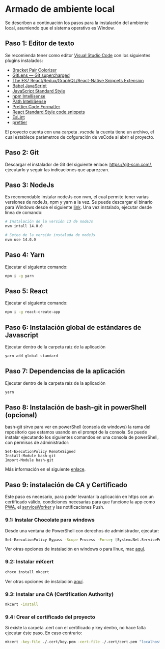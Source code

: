 # Armado de ambiente local

Se describen a continuación los pasos para la instalación del ambiente local, asumiendo que el
sistema operativo es Window.

## Paso 1: Editor de texto

Se recomienda tener como editor [Visual Studio Code](https://code.visualstudio.com/) con los
siguientes plugins instalados:

- [Bracket Pair Colorizer](https://marketplace.visualstudio.com/items?itemName=CoenraadS.bracket-pair-colorizer)
- [GitLens — Git supercharged](https://marketplace.visualstudio.com/items?itemName=eamodio.gitlens)
- [The ES7 React/Redux/GraphQL/React-Native Snippets Extension](https://scotch.io/tutorials/the-best-react-extension-for-vs-code#toc-the-es7-react-redux-graphql-react-native-snippets-extension)
- [Babel JavaScript](https://marketplace.visualstudio.com/items?itemName=mgmcdermott.vscode-language-babel)
- [JavaScript Standard Style](https://marketplace.visualstudio.com/items?itemName=chenxsan.vscode-standardjs)
- [npm Intellisense](https://marketplace.visualstudio.com/items?itemName=christian-kohler.npm-intellisense)
- [Path IntelliSense](https://marketplace.visualstudio.com/items?itemName=christian-kohler.path-intellisense)
- [Prettier Code Formatter](https://marketplace.visualstudio.com/items?itemName=esbenp.prettier-vscode)
- [React Standard Style code snippets](https://marketplace.visualstudio.com/items/TimonVS.ReactSnippetsStandard)
- [EsLint](https://marketplace.visualstudio.com/items?itemName=dbaeumer.vscode-eslint)
- [prettier](https://marketplace.visualstudio.com/items?itemName=esbenp.prettier-vscode)

El proyecto cuenta con una carpeta _.vscode_ la cuenta tiene un archivo, el cual establece
parámetros de cofguración de vsCode al abrir el proyecto.

## Paso 2: Git

Descargar el instalador de Git del siguiente enlace: https://git-scm.com/, ejecutarlo y seguir las
indicaciones que aparezcan.

## Paso 3: NodeJs

Es recomendable instalar nodeJs con nvm, el cual permite tener varias versiones de nodeJs, npm y
yarn a la vez. Se puede descargar el binario para Windows desde el siguiente
[link](https://github.com/coreybutler/nvm-windows). Una vez instalado, ejecutar desde línea de
comando:

```bash
# Instalación de la versión 13 de nodeJs
nvm intall 14.0.0

# Seteo de la versión instalada de nodeJs
nvm use 14.0.0
```

## Paso 4: Yarn

Ejecutar el siguiente comando:

```bash
npm i -g yarn
```

## Paso 5: React

Ejecutar el siguiente comando:

```bash
npm i -g react-create-app
```

## Paso 6: Instalación global de estándares de Javascript

Ejecutar dentro de la carpeta raíz de la aplicación

```bash
yarn add global standard
```

## Paso 7: Dependencias de la aplicación

Ejecutar dentro de la carpeta raíz de la aplicación

```bash
yarn
```

## Paso 8: Instalación de bash-git in powerShell (opcional)

bash-git sirve para ver en powerShell (consola de windows) la rama del repositorio que estamos
usando en el prompt de la consola. Se puede instalar ejecutando los siguientes comandos en una
consola de powerShell, con permisos de administrador:

```
Set-ExecutionPolicy RemoteSigned
Install-Module bash-git
Import-Module bash-git
```

Más información en el siguiente
[enlace](https://git-scm.com/book/en/v2/Appendix-A%3A-Git-in-Other-Environments-Git-in-PowerShell).

## Paso 9: instalación de CA y Certificado

Este paso es necesario, para poder levantar la aplicación en https con un certificado válido,
condiciones necesarias para que funcione la app como
[PWA](https://developer.mozilla.org/en-US/docs/Web/Progressive_web_apps), el
[serviceWorker](https://developer.mozilla.org/en-US/docs/Web/API/Service_Worker_API) y las
notificaciones Push.

### 9.1: Instalar Chocolate para windows

Desde una ventana de PowerShell con derechos de administrador, ejecutar:

```sh
Set-ExecutionPolicy Bypass -Scope Process -Force; [System.Net.ServicePointManager]::SecurityProtocol = [System.Net.ServicePointManager]::SecurityProtocol -bor 3072; iex ((New-Object System.Net.WebClient).DownloadString('https://chocolatey.org/install.ps1'))
```

Ver otras opciones de instalación en windows o para lInux, mac
[aquí](https://chocolatey.org/install).

### 9.2: Instalar mKcert

```sh
choco install mkcert
```

Ver otras opciones de instalación [aquí](https://github.com/FiloSottile/mkcert).

### 9.3: Instalar una CA (Certification Authority)

```sh
mkcert -install
```

### 9.4: Crear el certificado del proyecto

Si existe la carpeta .cert con el certificado y key dentro, no hace falta ejecutar éste paso. En
caso contrario:

```sh
mkcert -key-file ./.cert/key.pem -cert-file ./.cert/cert.pem "localhost"
```
